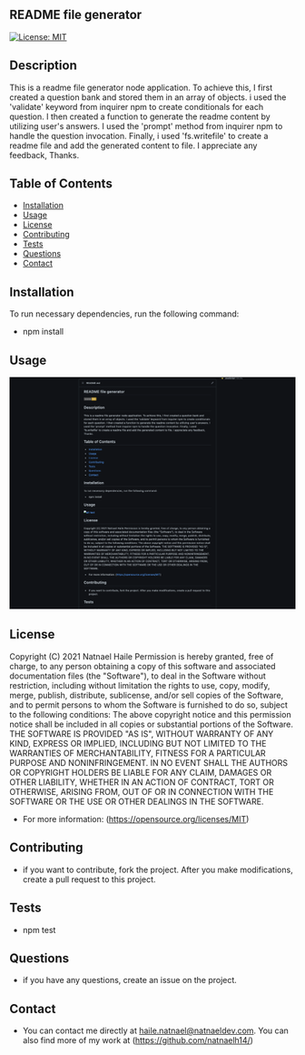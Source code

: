 
## README file generator
[![License: MIT](https://img.shields.io/badge/License-MIT-yellow.svg)](https://opensource.org/licenses/MIT)
## Description
This is a readme file generator node application. To achieve this, I first created a question bank and stored 
them in an array of objects. i used the 'validate' keyword from inquirer npm to create conditionals for each 
question. I then created a function to generate the readme content by utilizing user's answers. I used the 
'prompt' method from inquirer npm to handle the question invocation. Finally, i used 'fs.writefile' to create 
a readme file and add the generated content to file. I appreciate any feedback, Thanks.
## Table of Contents
* [Installation](#Installation)
* [Usage](#Usage)
* [License](#License)
* [Contributing](#Contribution)
* [Tests](#Tests)
* [Questions](#Questions)
* [Contact](#Contact)
## Installation

To run necessary dependencies, run the following command:

* npm install
## Usage
![alt text](/screenshot.png)
## License
Copyright (C) 2021 Natnael Haile
Permission is hereby granted, free of charge, to any person obtaining a copy of this software and associated documentation files (the "Software"), to deal in the Software without restriction, including without limitation the rights to use, copy, modify, merge, publish, distribute, sublicense, and/or sell copies of the Software, and to permit persons to whom the Software is furnished to do so, subject to the following conditions:
The above copyright notice and this permission notice shall be included in all copies or substantial portions of the Software.
THE SOFTWARE IS PROVIDED "AS IS", WITHOUT WARRANTY OF ANY KIND, EXPRESS OR IMPLIED, INCLUDING BUT NOT LIMITED TO THE WARRANTIES OF MERCHANTABILITY, FITNESS FOR A PARTICULAR PURPOSE AND NONINFRINGEMENT. IN NO EVENT SHALL THE AUTHORS OR COPYRIGHT HOLDERS BE LIABLE FOR ANY CLAIM, DAMAGES OR OTHER LIABILITY, WHETHER IN AN ACTION OF CONTRACT, TORT OR OTHERWISE, ARISING FROM, OUT OF OR IN CONNECTION WITH THE SOFTWARE OR THE USE OR OTHER DEALINGS IN THE SOFTWARE.
* For more information: (https://opensource.org/licenses/MIT)
## Contributing
* if you want to contribute, fork the project. After you make modifications, create a pull request to this project.
## Tests
* npm test
## Questions
* if you have any questions, create an issue on the project.
## Contact
* You can contact me directly at haile.natnael@natnaeldev.com. You can also find more of my work at (https://github.com/natnaelh14/)